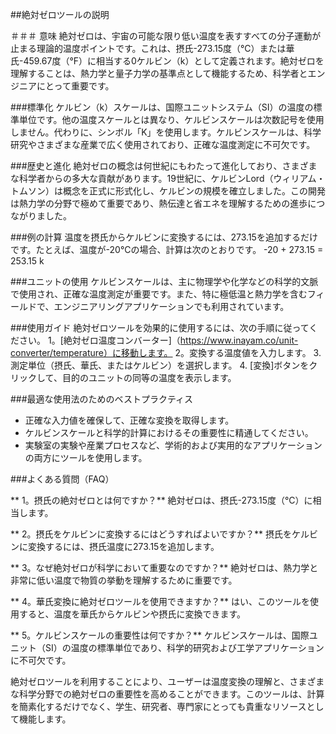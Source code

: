 ##絶対ゼロツールの説明

＃＃＃ 意味
絶対ゼロは、宇宙の可能な限り低い温度を表すすべての分子運動が止まる理論的温度ポイントです。これは、摂氏-273.15度（°C）または華氏-459.67度（°F）に相当する0ケルビン（k）として定義されます。絶対ゼロを理解することは、熱力学と量子力学の基準点として機能するため、科学者とエンジニアにとって重要です。

###標準化
ケルビン（k）スケールは、国際ユニットシステム（SI）の温度の標準単位です。他の温度スケールとは異なり、ケルビンスケールは次数記号を使用しません。代わりに、シンボル「K」を使用します。ケルビンスケールは、科学研究やさまざまな産業で広く使用されており、正確な温度測定に不可欠です。

###歴史と進化
絶対ゼロの概念は何世紀にもわたって進化しており、さまざまな科学者からの多大な貢献があります。19世紀に、ケルビンLord（ウィリアム・トムソン）は概念を正式に形式化し、ケルビンの規模を確立しました。この開発は熱力学の分野で極めて重要であり、熱伝達と省エネを理解するための進歩につながりました。

###例の計算
温度を摂氏からケルビンに変換するには、273.15を追加するだけです。たとえば、温度が-20°Cの場合、計算は次のとおりです。
-20 + 273.15 = 253.15 k

###ユニットの使用
ケルビンスケールは、主に物理学や化学などの科学的文脈で使用され、正確な温度測定が重要です。また、特に極低温と熱力学を含むフィールドで、エンジニアリングアプリケーションでも利用されています。

###使用ガイド
絶対ゼロツールを効果的に使用するには、次の手順に従ってください。
1。[絶対ゼロ温度コンバーター]（https://www.inayam.co/unit-converter/temperature）に移動します。
2。変換する温度値を入力します。
3.測定単位（摂氏、華氏、またはケルビン）を選択します。
4. [変換]ボタンをクリックして、目的のユニットの同等の温度を表示します。

###最適な使用法のためのベストプラクティス
- 正確な入力値を確保して、正確な変換を取得します。
- ケルビンスケールと科学的計算におけるその重要性に精通してください。
- 実験室の実験や産業プロセスなど、学術的および実用的なアプリケーションの両方にツールを使用します。

###よくある質問（FAQ）

** 1。摂氏の絶対ゼロとは何ですか？**
絶対ゼロは、摂氏-273.15度（°C）に相当します。

** 2。摂氏をケルビンに変換するにはどうすればよいですか？**
摂氏をケルビンに変換するには、摂氏温度に273.15を追加します。

** 3。なぜ絶対ゼロが科学において重要なのですか？**
絶対ゼロは、熱力学と非常に低い温度で物質の挙動を理解するために重要です。

** 4。華氏変換に絶対ゼロツールを使用できますか？**
はい、このツールを使用すると、温度を華氏からケルビンや摂氏に変換できます。

** 5。ケルビンスケールの重要性は何ですか？**
ケルビンスケールは、国際ユニット（SI）の温度の標準単位であり、科学的研究および工学アプリケーションに不可欠です。

絶対ゼロツールを利用することにより、ユーザーは温度変換の理解と、さまざまな科学分野での絶対ゼロの重要性を高めることができます。このツールは、計算を簡素化するだけでなく、学生、研究者、専門家にとっても貴重なリソースとして機能します。